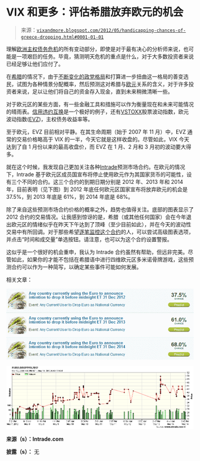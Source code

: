 <!--yml

分类：未分类

日期：2024-05-18 16:30:32

-->

# VIX 和更多：评估希腊放弃欧元的机会

> 来源：[`vixandmore.blogspot.com/2012/05/handicapping-chances-of-greece-dropping.html#0001-01-01`](http://vixandmore.blogspot.com/2012/05/handicapping-chances-of-greece-dropping.html#0001-01-01)

理解[欧洲主权债务危机](http://vixandmore.blogspot.com/search/label/European%20sovereign%20debt%20crisis)的所有变动部分，即使是对于最有决心的分析师来说，也可能是一项艰巨的任务。毕竟，猜测明天危机的重点是什么，对于大多数投资者来说已经足够让他们应付了。

在[希腊](http://vixandmore.blogspot.com/search/label/Greece)的情况下，由于[不断变化的政党格局](http://ekloges.ypes.gr/v2012a/public/index.html#%7B%22cls%22:%22main%22,%22params%22:%7B%7D%7D)和打算进一步扭曲这一格局的善变选民，试图为各种情景分配概率，然后预测这对希腊与[欧元](http://vixandmore.blogspot.com/search/label/euro)关系的含义，对于许多投资者来说，足以让他们将自己的资金存入现金，直到未来稍微清晰一些。

对于欧元区的某些方面，有一些金融工具和措施可以作为衡量现在和未来可能情况的晴雨表。[信用违约互换](http://vixandmore.blogspot.com/search/label/credit%20default%20swaps)是一个极好的例子，还有[VSTOXX](http://vixandmore.blogspot.com/search/label/VSTOXX)股票波动指数，欧元波动指数([EVZ](http://vixandmore.blogspot.com/search/label/EVZ))，主权债务收益率等。

至于欧元，EVZ 目前相对平静。在其生命周期（始于 2007 年 11 月）中，EVZ 通常的交易价格略高于 VIX 的一半，今天它就是这样收盘的。尽管如此，VIX 今天达到了自 1 月份以来的最高收盘价，而 EVZ 在 1 月、2 月和 3 月初的波动要大得多。

就在这个时候，我发现自己更加关注各种[Intrade](http://vixandmore.blogspot.com/search/label/Intrade)预测市场合约。在欧元的情况下，Intrade 基于欧元区成员国宣布将停止使用欧元作为其国家货币的可能性，设有三个不同的合约。这三个合约的到期日期分别是 2012 年、2013 年和 2014 年，目前表明（见下图）到 2012 年底任何欧元区国家宣布将放弃欧元的机会是 37.5%，到 2013 年底是 61%，到 2014 年底是 68%。

除了来自这些预测市场合约价格的概率之外，趋势也值得关注。底部的图表显示了 2012 合约的交易情况。让我感到惊讶的是，希腊（或其他任何国家）会在今年退出欧元区的情绪似乎在昨天下午达到了顶峰（至少目前如此），并在今天的波动性交易中有所回调。对于那些希望[逐笔监控这个合约](https://data.intrade.com/graphing/jsp/timeAndSalesForm.jsp?contractId=713737&tradeURL=https://www.intrade.com)的人，可以尝试高级图表选项，并点击“时间和成交量”单选按钮。请注意，也可以为这个合约设置警报。

这似乎是一个很好的机会重申，我认为 Intrade 合约虽然有帮助，但远非完美。尽管如此，如果你的才能不包括在希腊语中进行四维欧元区多米诺骨牌游戏，这些预测合约可以作为一种简写，以确定某些事件可能如何发展。

相关文章：

![图](img/8200850afc76fe6b0e4714c48b31124f.png)

![图](img/af3460d1073fc24f2199b8bcbdc5bf36.png)

**来源（s）：Intrade.com**

**披露（s）：** 无

